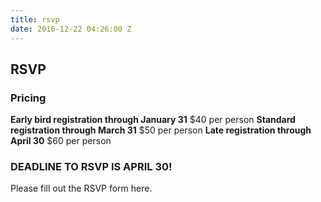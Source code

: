 ```yaml
---
title: rsvp
date: 2016-12-22 04:26:00 Z
---
```


## RSVP

### Pricing

**Early bird registration through January 31**
$40 per person
**Standard registration through March 31**
$50 per person
**Late registration through April 30**
$60 per person

### DEADLINE TO RSVP IS APRIL 30!
Please fill out the RSVP form here.